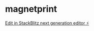 # magnetprint

[Edit in StackBlitz next generation editor ⚡️](https://stackblitz.com/~/github.com/spacessoradm/magnetprint)